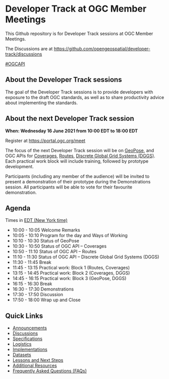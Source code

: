 # Developer Track at OGC Member Meetings


This Github repository is for Developer Track sessions at OGC Member Meetings.

The Discussions are at https://github.com/opengeospatial/developer-track/discussions

[#OGCAPI](https://twitter.com/hashtag/OGCAPI)

About the Developer Track sessions
----------------

The goal of the Developer Track sessions is to provide developers with exposure to the draft OGC standards, as well as to share productivity advice about implementing the standards.

About the next Developer Track session
----------------

**When: Wednesday 16 June 2021 from 10:00 EDT to 18:00 EDT**

Register at https://portal.ogc.org/meet

The focus of the next Developer Track session will be on [GeoPose](https://www.ogc.org/projects/groups/geoposeswg), and OGC APIs for [Coverages](https://github.com/opengeospatial/ogcapi-coverages), [Routes](https://github.com/opengeospatial/ogcapi-routes), [Discrete Global Grid Systems (DGGS)](https://github.com/opengeospatial/ogcapi-discrete-global-grid-systems). Each practical work block will include training, followed by prototype development.

Participants (including any member of the audience) will be invited to present a demonstration of their prototype during the Demonstrations session. All participants will be able to vote for their favourite demonstration.



Agenda
------

Times in [EDT (New York time)](https://www.timeanddate.com/worldclock/usa/new-york)

* 10:00 - 10:05 Welcome Remarks
* 10:05 - 10:10 Program for the day and Ways of Working
* 10:10 - 10:30 Status of GeoPose
* 10:30 - 10:50 Status of OGC API – Coverages
* 10:50 - 11:10 Status of OGC API – Routes
* 11:10 - 11:30 Status of OGC API – Discrete Global Grid Systems (DGGS)
* 11:30 - 11:45 Break
* 11:45 - 13:15 Practical work: Block 1 (Routes, Coverages)
* 13:15 - 14:45 Practical work: Block 2 (Coverages, DGGS)
* 14:45 - 16:15 Practical work: Block 3 (GeoPose, DGGS)
* 16:15 - 16:30 Break
* 16:30 - 17:30 Demonstrations
* 17:30 - 17:50 Discussion
* 17:50 - 18:00 Wrap up and Close

Quick Links
------

* [Announcements](https://github.com/opengeospatial/developer-track/discussions/6)
* [Discussions](https://github.com/opengeospatial/developer-track/discussions)
* [Specifications](./specs.adoc)
* [Logistics](./logistics.adoc)
* [Implementations](./implementations.adoc)
* [Datasets](./Shared_Datasets/README.md)
* [Lessons and Next Steps](./lessonsAndNextSteps.adoc)
* [Additional Resources](./additionalResources.adoc)
* [Frequently Asked Questions (FAQs)](./FAQ.adoc)
